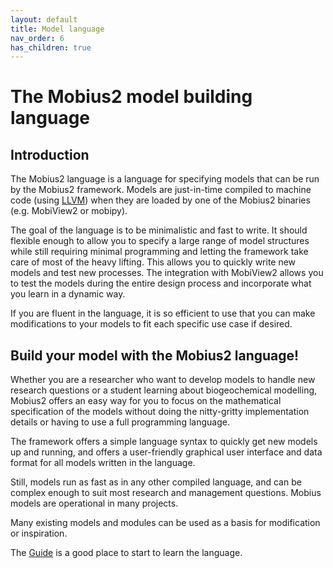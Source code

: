 ```yaml
---
layout: default
title: Model language
nav_order: 6
has_children: true
---
```


# The Mobius2 model building language

## Introduction

The Mobius2 language is a language for specifying models that can be run by the Mobius2 framework. Models are just-in-time compiled to machine code (using [LLVM](https://llvm.org/)) when they are loaded by one of the Mobius2 binaries (e.g. MobiView2 or mobipy).

The goal of the language is to be minimalistic and fast to write. It should flexible enough to allow you to specify a large range of model structures while still requiring minimal programming and letting the framework take care of most of the heavy lifting. This allows you to quickly write new models and test new processes. The integration with MobiView2 allows you to test the models during the entire design process and incorporate what you learn in a dynamic way.

If you are fluent in the language, it is so efficient to use that you can make modifications to your models to fit each specific use case if desired.

## Build your model with the Mobius2 language!

Whether you are a researcher who want to develop models to handle new research questions or a student learning about biogeochemical modelling, Mobius2 offers an easy way for you to focus on the mathematical specification of the models without doing the nitty-gritty implementation details or having to use a full programming language.

The framework offers a simple language syntax to quickly get new models up and running, and offers a user-friendly graphical user interface and data format for all models written in the language.

Still, models run as fast as in any other compiled language, and can be complex enough to suit most research and management questions. Mobius models are operational in many projects.

Many existing models and modules can be used as a basis for modification or inspiration.

The [Guide](guide.html) is a good place to start to learn the language.